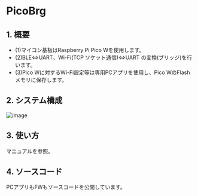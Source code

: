# PicoBrg
## 1. 概要  
- (1)マイコン基板はRaspberry Pi Pico Wを使用します。
- (2)BLE⇔UART、Wi-Fi(TCP ソケット通信)⇔UART  の変換(ブリッジ)を行います。
- (3)Pico Wに対するWi-Fi設定等は専用PCアプリを使用し、Pico WのFlashメモリに保存します。

## 2. システム構成  
![image](https://github.com/user-attachments/assets/27f0e889-2389-413e-8f2c-d3f547c4eef1)

## 3. 使い方  
マニュアルを参照。  

## 4. ソースコード  
PCアプリもFWもソースコードを公開しています。  


    
 
